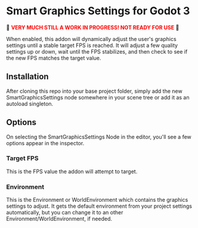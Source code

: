 # Smart Graphics Settings for Godot 3

🛑 <span style="color: red">**VERY MUCH STILL A WORK IN PROGRESS! NOT READY FOR USE**</span> 🛑

When enabled, this addon will dynamically adjust the user's graphics settings until a stable target FPS is reached. It will adjust a few quality settings up or down, wait until the FPS stabilizes, and then check to see if the new FPS matches the target value.

## Installation

After cloning this repo into your base project folder, simply add the new SmartGraphicsSettings node somewhere in your scene tree or add it as an autoload singleton.

## Options

On selecting the SmartGraphicsSettings Node in the editor, you'll see a few options appear in the inspector.

### Target FPS

This is the FPS value the addon will attempt to target.

### Environment

This is the Environment or WorldEnvironment which contains the graphics settings to adjust. It gets the default environment from your project settings automatically, but you can change it to an other Environment/WorldEnvironment, if needed.
